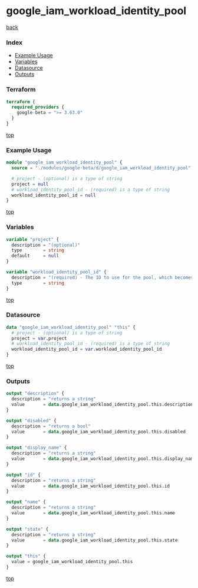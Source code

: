 # google_iam_workload_identity_pool

[back](../google-beta.md)

### Index

- [Example Usage](#example-usage)
- [Variables](#variables)
- [Datasource](#datasource)
- [Outputs](#outputs)

### Terraform

```terraform
terraform {
  required_providers {
    google-beta = ">= 3.63.0"
  }
}
```

[top](#index)

### Example Usage

```terraform
module "google_iam_workload_identity_pool" {
  source = "./modules/google-beta/d/google_iam_workload_identity_pool"

  # project - (optional) is a type of string
  project = null
  # workload_identity_pool_id - (required) is a type of string
  workload_identity_pool_id = null
}
```

[top](#index)

### Variables

```terraform
variable "project" {
  description = "(optional)"
  type        = string
  default     = null
}

variable "workload_identity_pool_id" {
  description = "(required) - The ID to use for the pool, which becomes the final component of the resource name. This\nvalue should be 4-32 characters, and may contain the characters [a-z0-9-]. The prefix\n'gcp-' is reserved for use by Google, and may not be specified."
  type        = string
}
```

[top](#index)

### Datasource

```terraform
data "google_iam_workload_identity_pool" "this" {
  # project - (optional) is a type of string
  project = var.project
  # workload_identity_pool_id - (required) is a type of string
  workload_identity_pool_id = var.workload_identity_pool_id
}
```

[top](#index)

### Outputs

```terraform
output "description" {
  description = "returns a string"
  value       = data.google_iam_workload_identity_pool.this.description
}

output "disabled" {
  description = "returns a bool"
  value       = data.google_iam_workload_identity_pool.this.disabled
}

output "display_name" {
  description = "returns a string"
  value       = data.google_iam_workload_identity_pool.this.display_name
}

output "id" {
  description = "returns a string"
  value       = data.google_iam_workload_identity_pool.this.id
}

output "name" {
  description = "returns a string"
  value       = data.google_iam_workload_identity_pool.this.name
}

output "state" {
  description = "returns a string"
  value       = data.google_iam_workload_identity_pool.this.state
}

output "this" {
  value = google_iam_workload_identity_pool.this
}
```

[top](#index)